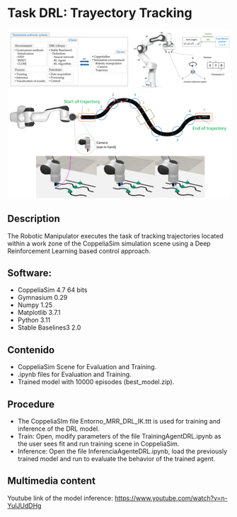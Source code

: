 <h1> Task DRL: Trayectory Tracking </h1>

![Zona de trabajo](https://github.com/RogerSgo/DRLAgentTaskSim/blob/main/Informative_Image.png)
<h2> Description </h2>

The Robotic Manipulator executes the task of tracking trajectories located within a work zone of the CoppeliaSim simulation scene using a Deep Reinforcement Learning based control approach.
<h2> Software: </h2>

- CoppeliaSim 4.7 64 bits
- Gymnasium 0.29
- Numpy 1.25
- Matplotlib 3.7.1
- Python 3.11
- Stable Baselines3 2.0
<h2> Contenido </h2>

- CoppeliaSim Scene for Evaluation and Training.
- .ipynb files for Evaluation and Training.
- Trained model with 10000 episodes (best_model.zip).
<h2> Procedure </h2>

- The CoppeliaSIm file Entorno_MRR_DRL_IK.ttt is used for training and inference of the DRL model.
- Train: Open, modify parameters of the file TrainingAgentDRL.ipynb as the user sees fit and run training scene in CoppeliaSim.
- Inference: Open the file InferenciaAgenteDRL.ipynb, load the previously trained model and run to evaluate the behavior of the trained agent.
<h2> Multimedia content </h2>

Youtube link of the model inference: https://www.youtube.com/watch?v=n-YulJUdDHg
